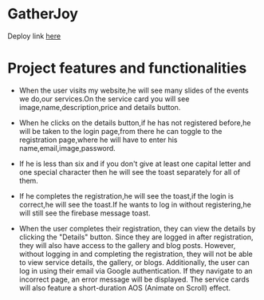 # GatherJoy

Deploy link [here](https://party-event-87f77.web.app/)

# Project features and functionalities

* When the user visits my website,he will see many slides of the events we do,our services.On the service card you will see image,name,description,price and details button.

* When he clicks on the details button,if he has not registered before,he will be taken to the login page,from there he can toggle to the registration page,where he will have to enter his name,email,image,password.

* If he is less than six and if you don't give at least one capital letter and one special character then he will see the toast separately for all of them.

* If he completes the registration,he will see the toast,if the login is correct,he will see the toast.If he wants to log in without registering,he will still see the firebase message toast.

* When the user completes their registration, they can view the details by clicking the "Details" button. Since they are logged in after registration, they will also have access to the gallery and blog posts. However, without logging in and completing the registration, they will not be able to view service details, the gallery, or blogs. Additionally, the user can log in using their email via Google authentication. If they navigate to an incorrect page, an error message will be displayed. The service cards will also feature a short-duration AOS (Animate on Scroll) effect.
